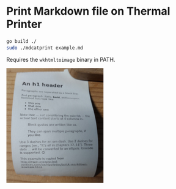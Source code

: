 # Print Markdown file on Thermal Printer

```bash
go build ./
sudo ./mdcatprint example.md
```

Requires the `wkhtmltoimage` binary in PATH.

![Demo](demo.jpg)
